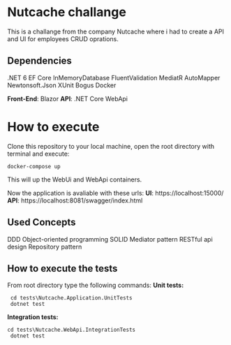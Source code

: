 # Nutcache challange

This is a challange from the company Nutcache where i had to create a API and UI for employees CRUD oprations.

## Dependencies
.NET 6
EF Core
InMemoryDatabase
FluentValidation
MediatR
AutoMapper
Newtonsoft.Json
XUnit
Bogus
Docker

**Front-End**: Blazor
**API**: .NET Core WebApi

# How to execute

Clone this repository to your local machine, open the root directory with terminal and execute: 

    docker-compose up

This will up the WebUi and WebApi containers.

Now the application is avaliable  with these urls:
**UI**: https://localhost:15000/
**API**: https://localhost:8081/swagger/index.html

## Used Concepts
DDD
Object-oriented programming
SOLID
Mediator pattern
RESTful api design
Repository pattern

## How to execute the tests
From root directory type the following commands:
**Unit tests:**

     cd tests\Nutcache.Application.UnitTests
     dotnet test

**Integration tests:**

    cd tests\Nutcache.WebApi.IntegrationTests
     dotnet test
